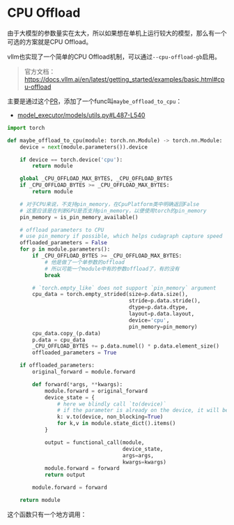 # CPU Offload

由于大模型的参数量实在太大，所以如果想在单机上运行较大的模型，那么有一个可选的方案就是CPU Offload。

vllm也实现了一个简单的CPU Offload机制，可以通过`--cpu-offload-gb`启用。

> 官方文档：https://docs.vllm.ai/en/latest/getting_started/examples/basic.html#cpu-offload

主要是通过这个[PR](https://github.com/vllm-project/vllm/pull/6496)，添加了一个func叫`maybe_offload_to_cpu`：

- [model_executor/models/utils.py#L487-L540](https://github.com/vllm-project/vllm/blob/82fbeae92b86e404829a01441334a9505e8b190d/vllm/model_executor/models/utils.py#L487-L540)

```python
import torch

def maybe_offload_to_cpu(module: torch.nn.Module) -> torch.nn.Module:
    device = next(module.parameters()).device

    if device == torch.device('cpu'):
        return module

    global _CPU_OFFLOAD_MAX_BYTES, _CPU_OFFLOAD_BYTES
    if _CPU_OFFLOAD_BYTES >= _CPU_OFFLOAD_MAX_BYTES:
        return module

    # 对于CPU来说，不支持pin_memory，在CpuPlatform类中明确返回False
    # 这里应该是在判断GPU是否支持pin_memory，以便使用torch的pin_memory
    pin_memory = is_pin_memory_available()

    # offload parameters to CPU
    # use pin_memory if possible, which helps cudagraph capture speed
    offloaded_parameters = False
    for p in module.parameters():
        if _CPU_OFFLOAD_BYTES >= _CPU_OFFLOAD_MAX_BYTES:
            # 他是做了一个单参数的offload
            # 所以可能一个module中有的参数offload了，有的没有
            break

        # `torch.empty_like` does not support `pin_memory` argument
        cpu_data = torch.empty_strided(size=p.data.size(),
                                       stride=p.data.stride(),
                                       dtype=p.data.dtype,
                                       layout=p.data.layout,
                                       device='cpu',
                                       pin_memory=pin_memory)
        cpu_data.copy_(p.data)
        p.data = cpu_data
        _CPU_OFFLOAD_BYTES += p.data.numel() * p.data.element_size()
        offloaded_parameters = True

    if offloaded_parameters:
        original_forward = module.forward

        def forward(*args, **kwargs):
            module.forward = original_forward
            device_state = {
                # here we blindly call `to(device)`
                # if the parameter is already on the device, it will be a no-op
                k: v.to(device, non_blocking=True)
                for k,v in module.state_dict().items()
            }

            output = functional_call(module,
                                     device_state,
                                     args=args,
                                     kwargs=kwargs)
            module.forward = forward
            return output

        module.forward = forward

    return module
```

这个函数只有一个地方调用：

